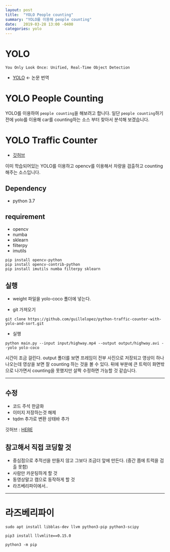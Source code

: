 ```yaml
---
layout: post
title:  "YOLO People counting"
summary: "YOLO를 이용해 people counting"
date:   2019-03-28 13:00 -0400
categories: yolo
---
```


# YOLO
`You Only Look Once: Unified, Real-Time Object Detection`

- [YOLO](https://jjeamin.github.io/yolo/2019/03/23/yolo/) <- 논문 번역


# YOLO People Counting
YOLO를 이용하여 `people counting`을 해보려고 합니다. 일단 `people counting`하기 전에 yolo를 이용해 car를 counting하는 소스 부터 찾아서 분석해 보겠습니다.

# YOLO Traffic Counter

- [깃허브](https://github.com/jjeamin/python-traffic-counter-with-yolo-and-sort)

이미 학습되어있는 YOLO를 이용하고 opencv를 이용해서 차량을 검출하고 counting 해주는 소스입니다.

## Dependency
- python 3.7

## requirement
- opencv
- numba
- sklearn
- filterpy
- imutils

```
pip install opencv-python
pip install opencv-contrib-python
pip install imutils numba filterpy sklearn
```

## 실행

- weight 파일을 yolo-coco 폴더에 넣는다.

- git 가져오기

```
git clone https://github.com/guillelopez/python-traffic-counter-with-yolo-and-sort.git
```

- 실행

```
python main.py --input input/highway.mp4 --output output/highway.avi --yolo yolo-coco
```

시간이 조금 걸린다. output 폴더를 보면 프레임이 전부 사진으로 저장되고 영상이 하나 나오는데 영상을 보면 잘 counting 하는 것을 볼 수 있다. 뒤에 부분에 큰 트럭이 화면밖으로 나가면서 counting을 못했지만 살짝 수정하면 가능할 것 같습니다.

---

## 수정
- 코드 주석 한글화
- 이미지 저장하는것 해제
- tqdm 추가로 변환 상태바 추가

깃허브 : [HERE](https://github.com/jjeamin/python-traffic-counter-with-yolo-and-sort)

## 참고해서 직접 코딩할 것
- 중심점으로 추적선을 만들지 않고 그보다 조금더 앞에 만든다. (중간 쯤에 트럭을 검출 못함)
- 사람만 카운팅하게 할 것
- 동영상말고 캠으로 동작하게 할 것
- 라즈베리파이에서..

---

# 라즈베리파이

```
sudo apt install libblas-dev llvm python3-pip python3-scipy

pip3 install llvmlite==0.15.0
```

```
python3 -m pip
```
